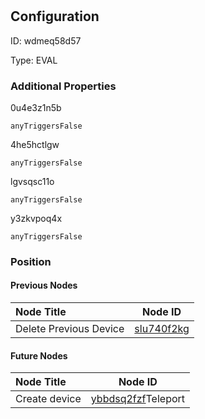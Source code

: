 # <nil>
## Configuration
ID:  wdmeq58d57

Type: EVAL 







### Additional Properties
0u4e3z1n5b
```string 
anyTriggersFalse
```


4he5hctlgw
```string 
anyTriggersFalse
```


lgvsqsc11o
```string 
anyTriggersFalse
```


y3zkvpoq4x
```string 
anyTriggersFalse
```





### Position

#### Previous Nodes
| Node Title | Node ID |
| :------------- | ------------ |
| Delete Previous Device | [slu740f2kg](./slu740f2kg.md) | 
 
 #### Future Nodes
| Node Title | Node ID |
| :------------- | ------------ |
| Create device |[ybbdsq2fzf](./ybbdsq2fzf.md)Teleport |[4he5hctlgw](./4he5hctlgw.md) | 